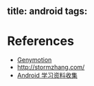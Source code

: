 title: android
tags:
---

# References
- [Genymotion](https://www.genymotion.com)
- <http://stormzhang.com/>
- [Android 学习资料收集](https://github.com/Freelander/Android_Data)
